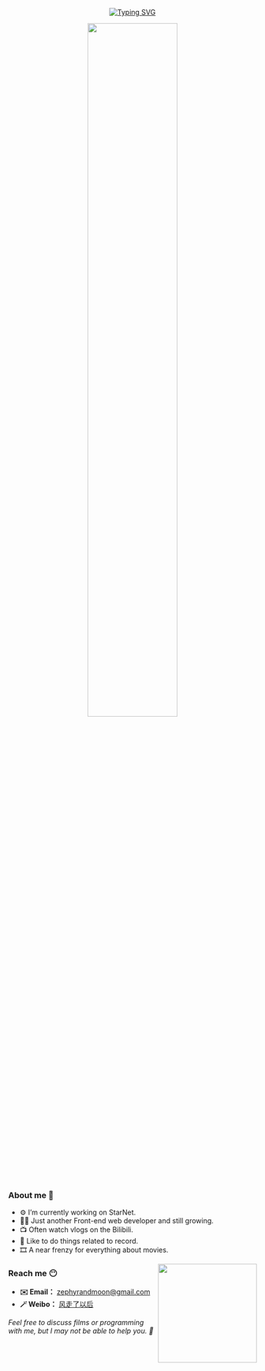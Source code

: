 <div align="center">
  
[![Typing SVG](https://readme-typing-svg.herokuapp.com?color=2A92C0&size=40&width=600&height=120&lines=Hey+There%2C+I'm+Zephyr+%F0%9F%98%89)](https://git.io/typing-svg)
  
</div>

<div align="center">
  <img src='https://markdowncun.oss-cn-beijing.aliyuncs.com/dev-working_rounded.gif' width='60%'>
</div>



### About me 🤭
- ⚙️  I’m currently working on StarNet.
- 👨‍💻  Just another Front-end web developer and still growing.
- 📺  Often watch vlogs on the Bilibili.
- 📝  Like to do things related to record.
- 🎞️  A near frenzy for everything about movies.

<img align='right' src='https://markdowncun.oss-cn-beijing.aliyuncs.com/linux_rounded.gif' width='200'>

### Reach me 😶
- **✉️  Email：** zephyrandmoon@gmail.com
- **🪄  Weibo：** [风走了以后](https://weibo.com/u/3011512391)


*Feel free to discuss films or programming with me, but I may not be able to help you. 🤣*

